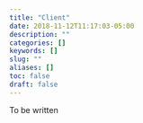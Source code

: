 ```yaml
---
title: "Client"
date: 2018-11-12T11:17:03-05:00
description: ""
categories: []
keywords: []
slug: ""
aliases: []
toc: false
draft: false
---
```


To be written